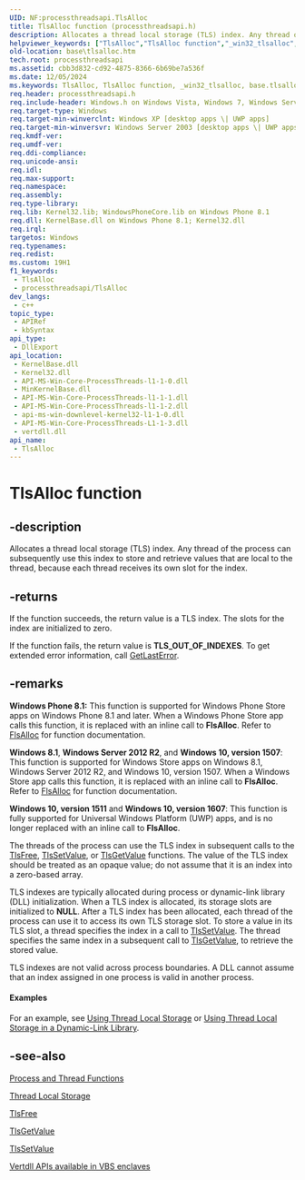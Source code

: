 ```yaml
---
UID: NF:processthreadsapi.TlsAlloc
title: TlsAlloc function (processthreadsapi.h)
description: Allocates a thread local storage (TLS) index. Any thread of the process can subsequently use this index to store and retrieve values that are local to the thread, because each thread receives its own slot for the index.
helpviewer_keywords: ["TlsAlloc","TlsAlloc function","_win32_tlsalloc","base.tlsalloc","processthreadsapi/TlsAlloc","winbase/TlsAlloc"]
old-location: base\tlsalloc.htm
tech.root: processthreadsapi
ms.assetid: cbb3d832-cd92-4875-8366-6b69be7a536f
ms.date: 12/05/2024
ms.keywords: TlsAlloc, TlsAlloc function, _win32_tlsalloc, base.tlsalloc, processthreadsapi/TlsAlloc, winbase/TlsAlloc
req.header: processthreadsapi.h
req.include-header: Windows.h on Windows Vista, Windows 7, Windows Server 2008  Windows Server 2008 R2
req.target-type: Windows
req.target-min-winverclnt: Windows XP [desktop apps \| UWP apps]
req.target-min-winversvr: Windows Server 2003 [desktop apps \| UWP apps]
req.kmdf-ver: 
req.umdf-ver: 
req.ddi-compliance: 
req.unicode-ansi: 
req.idl: 
req.max-support: 
req.namespace: 
req.assembly: 
req.type-library: 
req.lib: Kernel32.lib; WindowsPhoneCore.lib on Windows Phone 8.1
req.dll: KernelBase.dll on Windows Phone 8.1; Kernel32.dll
req.irql: 
targetos: Windows
req.typenames: 
req.redist: 
ms.custom: 19H1
f1_keywords:
 - TlsAlloc
 - processthreadsapi/TlsAlloc
dev_langs:
 - c++
topic_type:
 - APIRef
 - kbSyntax
api_type:
 - DllExport
api_location:
 - KernelBase.dll
 - Kernel32.dll
 - API-MS-Win-Core-ProcessThreads-l1-1-0.dll
 - MinKernelBase.dll
 - API-MS-Win-Core-ProcessThreads-l1-1-1.dll
 - API-MS-Win-Core-ProcessThreads-l1-1-2.dll
 - api-ms-win-downlevel-kernel32-l1-1-0.dll
 - API-MS-Win-Core-ProcessThreads-L1-1-3.dll
 - vertdll.dll
api_name:
 - TlsAlloc
---
```


# TlsAlloc function

## -description

Allocates a thread local storage (TLS) index. Any thread of the process can subsequently use this index to store and retrieve values that are local to the thread, because each thread receives its own slot for the index.

## -returns

If the function succeeds, the return value is a TLS index. The slots for the index are initialized to zero.

If the function fails, the return value is <b>TLS_OUT_OF_INDEXES</b>. To get extended error information, call <a href="/windows/win32/api/errhandlingapi/nf-errhandlingapi-getlasterror">GetLastError</a>.

## -remarks

<b>Windows Phone 8.1:</b> This function is supported for Windows Phone Store apps on Windows Phone 8.1 and later. When a Windows Phone Store app calls this function, it is replaced with an inline call to <b>FlsAlloc</b>. Refer to <a href="/windows/win32/api/fibersapi/nf-fibersapi-flsalloc">FlsAlloc</a> for function documentation.

<b>Windows 8.1</b>,  <b>Windows Server 2012 R2</b>, and <b>Windows 10, version 1507</b>: This function is supported for Windows Store apps on Windows 8.1, Windows Server 2012 R2, and Windows 10, version 1507. When a Windows Store app calls this function, it is replaced with an inline call to <b>FlsAlloc</b>. Refer to <a href="/windows/win32/api/fibersapi/nf-fibersapi-flsalloc">FlsAlloc</a> for function documentation.

<b>Windows 10, version 1511</b> and <b>Windows 10, version 1607</b>: This function is fully supported for Universal Windows Platform (UWP) apps, and is no longer replaced with an inline call to <b>FlsAlloc</b>.

The threads of the process can use the TLS index in subsequent calls to the <a href="/windows/win32/api/processthreadsapi/nf-processthreadsapi-tlsfree">TlsFree</a>, <a href="/windows/win32/api/processthreadsapi/nf-processthreadsapi-tlssetvalue">TlsSetValue</a>, or <a href="/windows/win32/api/processthreadsapi/nf-processthreadsapi-tlsgetvalue">TlsGetValue</a> functions. The value of the TLS index should be treated as an opaque value; do not assume that it is an index into a zero-based array.

TLS indexes are typically allocated during process or dynamic-link library (DLL) initialization. When a TLS index is allocated, its storage slots are initialized to <b>NULL</b>. After a TLS index has been allocated, each thread of the process can use it to access its own TLS storage slot. To store a value in its TLS slot, a thread specifies the index in a call to [TlsSetValue](nf-processthreadsapi-tlssetvalue.md). The thread specifies the same index in a subsequent call to [TlsGetValue](nf-processthreadsapi-tlsgetvalue.md), to retrieve the stored value.

TLS indexes are not valid across process boundaries. A DLL cannot assume that an index assigned in one process is valid in another process.

#### Examples

For an example, see <a href="/windows/win32/ProcThread/using-thread-local-storage">Using Thread Local Storage</a> or <a href="/windows/win32/Dlls/using-thread-local-storage-in-a-dynamic-link-library">Using Thread Local Storage in a Dynamic-Link Library</a>.

## -see-also

[Process and Thread Functions](/windows/win32/ProcThread/process-and-thread-functions)

[Thread Local Storage](/windows/win32/ProcThread/thread-local-storage)

[TlsFree](nf-processthreadsapi-tlsfree.md)

[TlsGetValue](nf-processthreadsapi-tlsgetvalue.md)

[TlsSetValue](nf-processthreadsapi-tlssetvalue.md)

[Vertdll APIs available in VBS enclaves](/windows/win32/trusted-execution/enclaves-available-in-vertdll)
